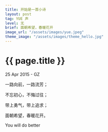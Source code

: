 ```yaml
---
title: 开始是一首小诗
layout: post
tag: YUE 声
level: 无
brief: 面朝希望，春暖花开
image_url: "/assets/images/yue.jpeg"
theme_image: "/assets/images/theme_hello.jpg"
---
```

{{ page.title }}
================

<p class="meta">25 Apr 2015 - GZ</p> 

一路向前，一路流芳；

不忘初心，不悔过往；

带上勇气，带上追求；

面朝希望，春暖花开。

You will do better

